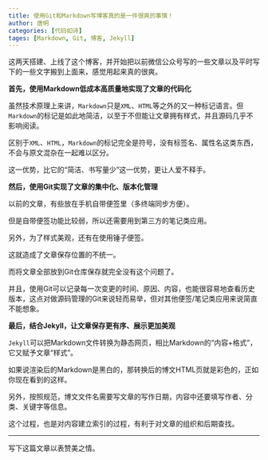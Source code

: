 ```yaml
---
title: 使用Git和Markdown写博客真的是一件很爽的事情！
author: 唐明
categories: [代码如诗]
tages: [Markdown, Git, 博客, Jekyll]
---
```

这两天搭建、上线了这个博客，并开始把以前微信公众号写的一些文章以及平时写下的一些文字搬到上面来，感觉用起来真的很爽。

**首先，使用Markdown低成本高质量地实现了文章的代码化**

虽然技术原理上来讲，`Markdown`只是`XML`、`HTML`等之外的又一种标记语言。但`Markdown`的标记是如此地简洁，以至于不但能让文章拥有样式，并且源码几乎不影响阅读。

<!--以上为摘要内容-->

区别于`XML`、`HTML`，`Markdown`的标记完全是符号，没有标签名、属性名这类东西，不会与原文混杂在一起难以区分。

这一优势，比它的“简洁、书写量少”这一优势，更让人爱不释手。

**然后，使用Git实现了文章的集中化、版本化管理**

以前的文章，有些放在手机自带便签里（多终端同步方便）。

但是自带便签功能比较弱，所以还需要用到第三方的笔记类应用。

另外，为了样式美观，还有在使用锤子便签。

这就造成了文章保存位置的不统一。

而将文章全部放到Git仓库保存就完全没有这个问题了。

并且，使用Git可以记录每一次变更的时间、原因、内容，也能很容易地查看历史版本，这点对做源码管理的Git来说轻而易举，但对其他便签/笔记类应用来说简直不能想象。

**最后，结合Jekyll，让文章保存更有序、展示更加美观**

`Jekyll`可以把Markdown文件转换为静态网页，相比Markdown的“内容+格式”，它又赋予文章“样式”。

如果说渲染后的Markdown是黑白的，那转换后的博文HTML页就是彩色的，正如你现在看到的这样。

另外，按照规范，博文文件名需要写文章的写作日期，内容中还要填写作者、分类、关键字等信息。

这个过程，也是对内容建立索引的过程，有利于对文章的组织和后期查找。

---

写下这篇文章以表赞美之情。